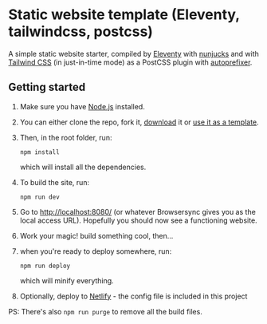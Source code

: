 # Static website template (Eleventy, tailwindcss, postcss)

A simple static website starter, compiled by [Eleventy](https://www.11ty.dev/) with [nunjucks](https://mozilla.github.io/nunjucks/) and with [Tailwind CSS](https://tailwindcss.com) (in just-in-time mode) as a PostCSS plugin with [autoprefixer](https://github.com/postcss/autoprefixer).

## Getting started

1. Make sure you have [Node.js](https://nodejs.org/en/) installed.

2. You can either clone the repo, fork it, [download](/archive/refs/heads/main.zip) it or [use it as a template](https://docs.github.com/en/repositories/creating-and-managing-repositories/creating-a-repository-from-a-template).
3. 
    Then, in the root folder, run:

    ```shell
    npm install
    ```

    which will install all the dependencies.

4. To build the site, run:

    ```shell
    npm run dev
    ```

5. Go to <http://localhost:8080/> (or whatever Browsersync gives you as the local access URL). Hopefully you should now see a functioning website.

6. Work your magic! build something cool, then...

7. when you're ready to deploy somewhere, run:

    ```shell
    npm run deploy
    ```

    which will minify everything.

8. Optionally, deploy to [Netlify](https://www.netlify.com/) - the config file is included in this project

PS: There's also `npm run purge` to remove all the build files.
